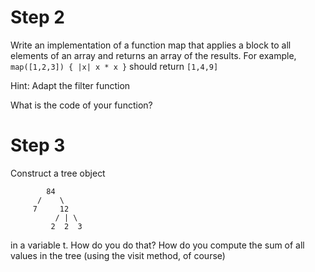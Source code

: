 # Step 2
Write an implementation of a function map that applies a block to all elements of an array and returns an array of the results. For example,
``` map([1,2,3]) { |x| x * x } ``` should return ``` [1,4,9] ```

Hint: Adapt the filter function

What is the code of your function?

# Step 3
Construct a tree object
```
        84
      /    \
     7     12
          / | \
         2  2  3
```
in a variable t.
How do you do that?
How do you compute the sum of all values in the tree (using the visit method, of course)
